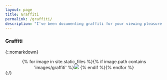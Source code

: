```yaml
---
layout: page
title: Graffiti
permalink: /graffiti/
description: "I've been documenting graffiti for your viewing pleasure."
---
```


### Graffiti
{::nomarkdown}
<div style='width:100%; text-align: center;'>{% for image in site.static_files %}{% if image.path contains 'images/graffiti' %}<img class='lightbox' src="{{ site.baseurl }}{{ image.path }}" onclick="lightbox(this)">  {% endif %}{% endfor %}
</div>
<script src="/js/lightbox.js"></script>
{:/}